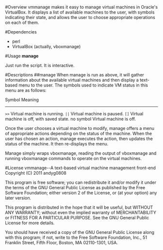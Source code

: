 #Overview
vmmanage makes it easy to manage virtual machines in Oracle's VirtualBox. It displays a list of available machines to the user, with symbols indicating their state, and allows the user to choose appropriate operations on each of them.

#Dependencies
- perl
- VirtualBox (actually, vboxmanage)

#Usage
**manage**

Just run the script. It is interactive.

#Descriptions
##manage
When manage is run as above, it will gather information about the available virtual machines and then display a text-based menu to the user. The symbols used to indicate VM status in this menu are as follows:

Symbol		Meaning
------		-------
`>>`		Virtual machine is running.
`||`		Virtual machine is paused.
`[]`		Virtual machine is off, with saved state.
no symbol	Virtual machine is off.

Once the user chooses a virtual machine to modify, manage offers a menu of appropriate actions depending on the status of the machine. When the user has chosen an action, manage executes the action, then updates the status of the machine. It then re-displays the menu.

Manage simply wraps vboxmanage, reading the output of vboxmanage and running vboxmanage commands to operate on the virtual machines.

#License
vmmanage--A text-based virtual machine management front-end
Copyright (C) 2011  andyg0808

This program is free software; you can redistribute it and/or
modify it under the terms of the GNU General Public License
as published by the Free Software Foundation; either version 2
of the License, or (at your option) any later version.

This program is distributed in the hope that it will be useful,
but WITHOUT ANY WARRANTY; without even the implied warranty of
MERCHANTABILITY or FITNESS FOR A PARTICULAR PURPOSE.  See the
GNU General Public License for more details.

You should have received a copy of the GNU General Public License
along with this program; if not, write to the Free Software
Foundation, Inc., 51 Franklin Street, Fifth Floor, Boston, MA  02110-1301, USA.
